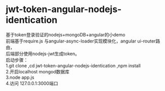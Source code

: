 # jwt-token-angular-nodejs-identication
基于token登录验证的nodejs+mongoDB+angular的小demo
<br/>前端基于require.js 与angular-async-loader实现模块化，angular ui-router路由，<br/>后端部分使用nodejs-jwt生成token。<br>
启动步骤：<br/>
1.git clone ,cd jwt-token-angular-nodejs-identication ,npm install<br/>
2.开启localhost mongod数据库<br/>
3.node app.js<br/>
4.访问 127.0.0.1:3000端口

